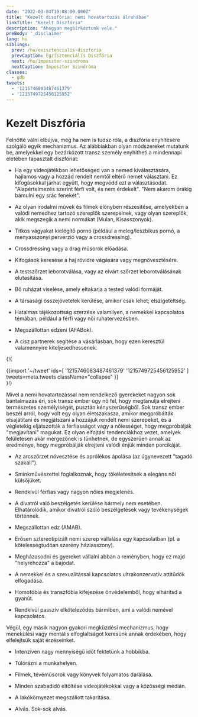 ```yaml
---
date: "2022-03-04T19:08:00.000Z"
title: "Kezelt diszfória: nemi hovatartozás álruhában"
linkTitle: "Kezelt Diszfória"
description: "Ahogyan megbirkóztunk vele."
preBody: '_disclaimer'
lang: hu
siblings:
  prev: /hu/exisztencialis-diszforia
  prevCaption: Egzisztenciális Diszfória
  next: /hu/imposztor-szindroma
  nextCaption: Imposztor Szindróma
classes:
  - gdb
tweets:
  - '1215746083487461379'
  - '1215749725456125952'
---
```


# Kezelt Diszfória

Felnőtté válni elbújva, még ha nem is tudsz róla, a diszfória enyhítésére szolgáló egyik mechanizmus. Az alábbiakban olyan módszereket mutatunk be, amelyekkel egy bezárkózott transz személy enyhítheti a mindennapi életében tapasztalt diszfóriát:

- Ha egy videojátékban lehetőséged van a nemed kiválasztására, hajlamos vagy a hozzád rendelt nemtől eltérő nemet választani. Ez kifogásokkal járhat együtt, hogy megvédd ezt a választásodat. "Alapértelmezés szerint férfi volt, és nem érdekelt". "Nem akarom órákig bámulni egy srác fenekét".

- Az olyan irodalmi mûvek és filmek előnyben részesítése, amelyekben a valódi nemedhez tartozó szereplők szerepelnek, vagy olyan szereplők, akik megszegik a nemi normákat (Mulan, Kisasszonyok).

- Titkos vágyakat kielégítő pornó (például a meleg/leszbikus pornó, a menyasszonyi perverzió vagy a crossdressing).

- Crossdressing vagy a drag mûsorok előadása.

- Kifogások keresése a haj rövidre vágására vagy megnövesztésére.

- A testszőrzet leborotválása, vagy az elvárt szőrzet leborotválásának elutasítása.

- Bő ruházat viselése, amely eltakarja a tested valódi formáját.

- A társasági összejövetelek kerülése, amikor csak lehet; elszigeteltség.

- Hatalmas tájékozottság szerzése valamilyen, a nemekkel kapcsolatos témában, például a férfi vagy női ruhatervezésben.

- Megszállottan edzeni (AFABok).

- A cisz partnerek segítése a vásárlásban, hogy ezen keresztül valamennyire kiteljesedhessenek.

{!{ <div class="gutter">{{import '~/tweet' ids=[
  '1215746083487461379'
  '1215749725456125952'
] tweets=meta.tweets className="collapse" }}</div> }!}

Mivel a nemi hovatartozással nem rendelkező gyerekeket nagyon sok bántalmazás éri, sok transz ember úgy nő fel, hogy megtanulja elrejteni természetes személyiségét, pusztán kényszerűségből. Sok transz ember beszél arról, hogy volt egy olyan életszakasza, amikor megpróbálták elsajátítani és megjátszani a hozzájuk rendelt nemi szerepeket, és a végletekig eljátszották a férfiasságot vagy a nőiességet, hogy megpróbálják "megjavítani" magukat. Ez olyan elfojtási tendenciákhoz vezet, amelyek felületesen akár mérgezőnek is tűnhetnek, de egyszerűen annak az eredménye, hogy megpróbálják elrejteni valódi énjük minden porcikáját.

- Az arcszőrzet növesztése és aprólékos ápolása (az úgynevezett "tagadó szakáll").

- Sminkművészettel foglalkoznak, hogy tökéletesítsék a elegáns női külsőjüket.

- Rendkívül férfias vagy nagyon nőies megjelenés.

- A divatról való beszélgetés kerülése bármely nem esetében. Elhatárolódik, amikor divatról szóló beszélgetések vagy tevékenységek történnek.

- Megszállottan edz (AMAB).

- Erősen sztereotipizált nemi szerep vállalása egy kapcsolatban (pl. a kötelességtudóan szerény háziasszony).

- Megházasodni és gyereket vállalni abban a reményben, hogy ez majd "helyrehozza" a bajodat.

- A nemekkel és a szexualitással kapcsolatos ultrakonzervatív attitűdök elfogadása.

- Homofóbia és transzfóbia kifejezése önvédelemből, hogy elhárítsd a gyanút.

- Rendkívül passzív elköteleződés bármiben, ami a valódi nemével kapcsolatos.


Végül, egy másik nagyon gyakori megküzdési mechanizmus, hogy menekülési vagy mentális elfoglaltságot keresünk annak érdekében, hogy elfelejtsük saját érzéseinket.

- Intenzíven nagy mennyiségű időt fektetünk a hobbikba.

- Túlórázni a munkahelyen.

- Filmek, tévéműsorok vagy könyvek folyamatos darálása.

- Minden szabadidő eltöltése videojátékokkal vagy a közösségi médián.

- A lakókörnyezet megszállott takarítása.

- Alvás. Sok-sok alvás.
